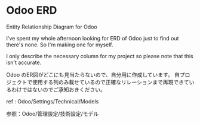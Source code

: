 # Odoo ERD
Entity Relationship Diagram for Odoo

I've spent my whole afternoon looking for ERD of Odoo just to find out there's none. So I'm making one for myself.

I only describe the necessary column for my project so please note that this isn't accurate.

Odoo のER図がどこにも見当たらないので、自分用に作成しています。
自プロジェクトで使用する列のみ載せているので正確なリレーションまで再現できているわけではないのでご承知おきください。


ref : Odoo/Settings/Technical/Models

参照：Odoo/管理設定/技術設定/モデル